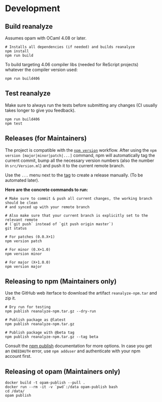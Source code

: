 # Development

## Build reanalyze

Assumes opam with OCaml 4.08 or later.

```
# Installs all dependencies (if needed) and builds reanalyze
npm install
npm run build
```

To build targeting 4.06 compiler libs (needed for ReScript projects) whatever the compiler version used:

```
npm run build406
```


## Test reanalyze

Make sure to always run the tests before submitting any changes (CI usually takes
longer to give you feedback).

```
npm run build406
npm test
```

## Releases (for Maintainers)

The project is compatible with the [`npm
version`](https://docs.npmjs.com/cli/version) workflow. After using the `npm
version [major|minor|patch|...]` command, npm will automatically tag the
current commit, bump all the necessary version numbers (also the number in
`src/Version.ml`) and push it to the current remote branch.

Use the `...` menu next to the [tag](https://github.com/rescript-association/reanalyze/tags) to create a release manually. (To be automated later).

**Here are the concrete commands to run:**

```
# Make sure to commit & push all current changes, the working branch should be clean
# and synced up with your remote branch

# Also make sure that your current branch is explicitly set to the relevant remote
# (`git push` instead of `git push origin master`)
git status

# For patches (0.0.X+1)
npm version patch

# For minor (0.X+1.0)
npm version minor

# For major (X+1.0.0)
npm version major
```

## Releasing to npm (Maintainers only)

Use the GitHub web iterface to download the artifact `reanalyze-npm.tar` and zip it.

```
# Dry run for testing
npm publish reanalyze-npm.tar.gz --dry-run

# Publish package as @latest
npm publish reanalyze-npm.tar.gz

# Publish package with @beta tag
npm publish reanalyze-npm.tar.gz --tag beta
```

Consult the [npm publish](https://docs.npmjs.com/cli/publish) documentation for more options.
In case you get an `ENEEDAUTH` error, use `npm adduser` and authenticate with your npm account first.

## Releasing ot opam (Maintainers only)

```
docker build -t opam-publish --pull .
docker run --rm -it -v `pwd`:/data opam-publish bash
cd /data/
opam publish
```
